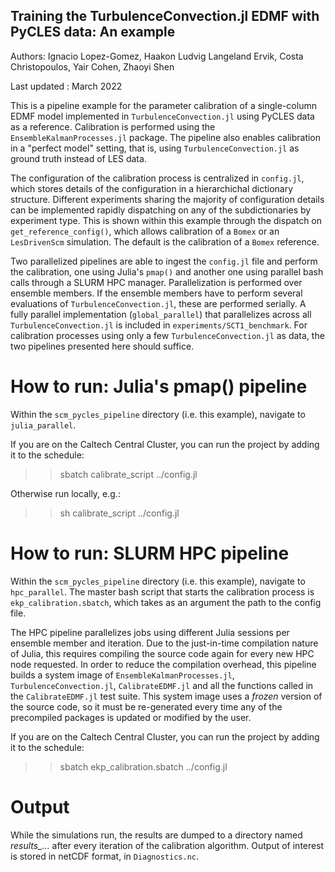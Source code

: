 ## Training the TurbulenceConvection.jl EDMF with PyCLES data: An example

Authors: Ignacio Lopez-Gomez, Haakon Ludvig Langeland Ervik, Costa Christopoulos, Yair Cohen, Zhaoyi Shen

Last updated : March 2022

This is a pipeline example for the parameter calibration of a single-column EDMF model implemented in `TurbulenceConvection.jl` using PyCLES data as a reference. Calibration is performed using the `EnsembleKalmanProcesses.jl` package. The pipeline also enables calibration in a "perfect model" setting, that is, using `TurbulenceConvection.jl` as ground truth instead of LES data.

The configuration of the calibration process is centralized in `config.jl`, which stores details of the configuration in a hierarchichal dictionary structure. Different experiments sharing the majority of configuration details can be implemented rapidly dispatching on any of the subdictionaries by experiment type. This is shown within this example through the dispatch on `get_reference_config()`, which allows calibration of a `Bomex` or an `LesDrivenScm` simulation. The default is the calibration of a `Bomex` reference.

Two parallelized pipelines are able to ingest the `config.jl` file and perform the calibration, one using Julia's `pmap()` and another one using parallel bash calls through a SLURM HPC manager. Parallelization is performed over ensemble members. If the ensemble members have to perform several evaluations of `TurbulenceConvection.jl`, these are performed serially. A fully parallel implementation (`global_parallel`) that parallelizes across all `TurbulenceConvection.jl` is included in `experiments/SCT1_benchmark`. For calibration processes using only a few `TurbulenceConvection.jl` as data, the two pipelines presented here should suffice.

# How to run: Julia's pmap() pipeline

Within the `scm_pycles_pipeline` directory (i.e. this example), navigate to `julia_parallel`.

If you are on the Caltech Central Cluster, you can run the project by adding it to the schedule:

  >> sbatch calibrate_script ../config.jl

Otherwise run locally, e.g.:

>> sh calibrate_script ../config.jl

# How to run: SLURM HPC pipeline

Within the `scm_pycles_pipeline` directory (i.e. this example), navigate to `hpc_parallel`. The master bash script that starts the calibration process is `ekp_calibration.sbatch`, which takes as an argument the path to the config file.

The HPC pipeline parallelizes jobs using different Julia sessions per ensemble member and iteration. Due to the just-in-time compilation nature of Julia, this requires compiling the source code again for every new HPC node requested. In order to reduce the compilation overhead, this pipeline builds a system image of `EnsembleKalmanProcesses.jl`, `TurbulenceConvection.jl`, `CalibrateEDMF.jl` and all the functions called in the `CalibrateEDMF.jl` test suite. This system image uses a *frozen* version of the source code, so it must be re-generated every time any of the precompiled packages is updated or modified by the user.

If you are on the Caltech Central Cluster, you can run the project by adding it to the schedule:

  >> sbatch ekp_calibration.sbatch ../config.jl

# Output

While the simulations run, the results are dumped to a directory named *results_...* after every iteration of the calibration algorithm. Output of interest is stored in netCDF format, in `Diagnostics.nc`.
